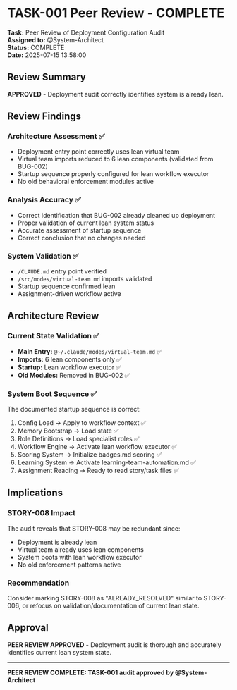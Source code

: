 # TASK-001 Peer Review - COMPLETE

**Task:** Peer Review of Deployment Configuration Audit  
**Assigned to:** @System-Architect  
**Status:** COMPLETE  
**Date:** 2025-07-15 13:58:00

## Review Summary

**APPROVED** - Deployment audit correctly identifies system is already lean.

## Review Findings

### Architecture Assessment ✅
- Deployment entry point correctly uses lean virtual team
- Virtual team imports reduced to 6 lean components (validated from BUG-002)
- Startup sequence properly configured for lean workflow executor
- No old behavioral enforcement modules active

### Analysis Accuracy ✅
- Correct identification that BUG-002 already cleaned up deployment
- Proper validation of current lean system status
- Accurate assessment of startup sequence
- Correct conclusion that no changes needed

### System Validation ✅
- `/CLAUDE.md` entry point verified
- `/src/modes/virtual-team.md` imports validated
- Startup sequence confirmed lean
- Assignment-driven workflow active

## Architecture Review

### Current State Validation ✅
- **Main Entry:** `@~/.claude/modes/virtual-team.md` ✅
- **Imports:** 6 lean components only ✅
- **Startup:** Lean workflow executor ✅
- **Old Modules:** Removed in BUG-002 ✅

### System Boot Sequence ✅
The documented startup sequence is correct:
1. Config Load → Apply to workflow context ✅
2. Memory Bootstrap → Load state ✅
3. Role Definitions → Load specialist roles ✅
4. Workflow Engine → Activate lean workflow executor ✅
5. Scoring System → Initialize badges.md scoring ✅
6. Learning System → Activate learning-team-automation.md ✅
7. Assignment Reading → Ready to read story/task files ✅

## Implications

### STORY-008 Impact
The audit reveals that STORY-008 may be redundant since:
- Deployment is already lean
- Virtual team already uses lean components
- System boots with lean workflow executor
- No old enforcement patterns active

### Recommendation
Consider marking STORY-008 as "ALREADY_RESOLVED" similar to STORY-006, or refocus on validation/documentation of current lean state.

## Approval

**PEER REVIEW APPROVED** - Deployment audit is thorough and accurately identifies current lean system state.

---
**PEER REVIEW COMPLETE: TASK-001 audit approved by @System-Architect**